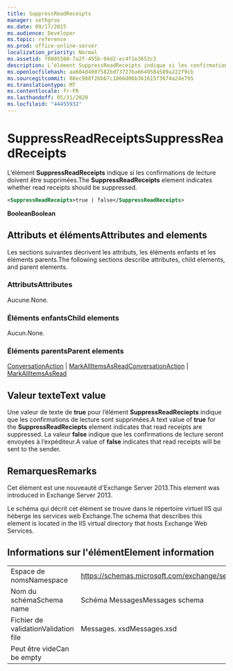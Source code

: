```yaml
---
title: SuppressReadReceipts
manager: sethgros
ms.date: 09/17/2015
ms.audience: Developer
ms.topic: reference
ms.prod: office-online-server
localization_priority: Normal
ms.assetid: f0805560-7a2f-455b-94d2-ec4f1e3652c3
description: L’élément SuppressReadReceipts indique si les confirmations de lecture doivent être supprimées.
ms.openlocfilehash: aa604d4907582bd73727ba664958a589a222f9cb
ms.sourcegitcommit: 88ec988f2bb67c1866d06b361615f3674a24e795
ms.translationtype: MT
ms.contentlocale: fr-FR
ms.lasthandoff: 05/31/2020
ms.locfileid: "44455932"
---
```

# <a name="suppressreadreceipts"></a><span data-ttu-id="ffbe4-103">SuppressReadReceipts</span><span class="sxs-lookup"><span data-stu-id="ffbe4-103">SuppressReadReceipts</span></span>

<span data-ttu-id="ffbe4-104">L’élément **SuppressReadReceipts** indique si les confirmations de lecture doivent être supprimées.</span><span class="sxs-lookup"><span data-stu-id="ffbe4-104">The **SuppressReadReceipts** element indicates whether read receipts should be suppressed.</span></span> 
  
```XML
<SuppressReadReceipts>true | false</SuppressReadReceipts>
```

 <span data-ttu-id="ffbe4-105">**Boolean**</span><span class="sxs-lookup"><span data-stu-id="ffbe4-105">**Boolean**</span></span>
## <a name="attributes-and-elements"></a><span data-ttu-id="ffbe4-106">Attributs et éléments</span><span class="sxs-lookup"><span data-stu-id="ffbe4-106">Attributes and elements</span></span>

<span data-ttu-id="ffbe4-107">Les sections suivantes décrivent les attributs, les éléments enfants et les éléments parents.</span><span class="sxs-lookup"><span data-stu-id="ffbe4-107">The following sections describe attributes, child elements, and parent elements.</span></span>
  
### <a name="attributes"></a><span data-ttu-id="ffbe4-108">Attributs</span><span class="sxs-lookup"><span data-stu-id="ffbe4-108">Attributes</span></span>

<span data-ttu-id="ffbe4-109">Aucune.</span><span class="sxs-lookup"><span data-stu-id="ffbe4-109">None.</span></span>
  
### <a name="child-elements"></a><span data-ttu-id="ffbe4-110">Éléments enfants</span><span class="sxs-lookup"><span data-stu-id="ffbe4-110">Child elements</span></span>

<span data-ttu-id="ffbe4-111">Aucun.</span><span class="sxs-lookup"><span data-stu-id="ffbe4-111">None.</span></span>
  
### <a name="parent-elements"></a><span data-ttu-id="ffbe4-112">Éléments parents</span><span class="sxs-lookup"><span data-stu-id="ffbe4-112">Parent elements</span></span>

<span data-ttu-id="ffbe4-113">[ConversationAction](conversationaction.md)  |  [MarkAllItemsAsRead](markallitemsasread.md)</span><span class="sxs-lookup"><span data-stu-id="ffbe4-113">[ConversationAction](conversationaction.md) | [MarkAllItemsAsRead](markallitemsasread.md)</span></span>
  
## <a name="text-value"></a><span data-ttu-id="ffbe4-114">Valeur texte</span><span class="sxs-lookup"><span data-stu-id="ffbe4-114">Text value</span></span>

<span data-ttu-id="ffbe4-115">Une valeur de texte de **true** pour l’élément **SuppressReadReciepts** indique que les confirmations de lecture sont supprimées.</span><span class="sxs-lookup"><span data-stu-id="ffbe4-115">A text value of **true** for the **SuppressReadReciepts** element indicates that read receipts are suppressed.</span></span> <span data-ttu-id="ffbe4-116">La valeur **false** indique que les confirmations de lecture seront envoyées à l’expéditeur.</span><span class="sxs-lookup"><span data-stu-id="ffbe4-116">A value of **false** indicates that read receipts will be sent to the sender.</span></span> 
  
## <a name="remarks"></a><span data-ttu-id="ffbe4-117">Remarques</span><span class="sxs-lookup"><span data-stu-id="ffbe4-117">Remarks</span></span>

<span data-ttu-id="ffbe4-118">Cet élément est une nouveauté d'Exchange Server 2013.</span><span class="sxs-lookup"><span data-stu-id="ffbe4-118">This element was introduced in Exchange Server 2013.</span></span>
  
<span data-ttu-id="ffbe4-119">Le schéma qui décrit cet élément se trouve dans le répertoire virtuel IIS qui héberge les services web Exchange.</span><span class="sxs-lookup"><span data-stu-id="ffbe4-119">The schema that describes this element is located in the IIS virtual directory that hosts Exchange Web Services.</span></span>
  
## <a name="element-information"></a><span data-ttu-id="ffbe4-120">Informations sur l'élément</span><span class="sxs-lookup"><span data-stu-id="ffbe4-120">Element information</span></span>

|||
|:-----|:-----|
|<span data-ttu-id="ffbe4-121">Espace de noms</span><span class="sxs-lookup"><span data-stu-id="ffbe4-121">Namespace</span></span>  <br/> |https://schemas.microsoft.com/exchange/services/2006/messages  <br/> |
|<span data-ttu-id="ffbe4-122">Nom du schéma</span><span class="sxs-lookup"><span data-stu-id="ffbe4-122">Schema name</span></span>  <br/> |<span data-ttu-id="ffbe4-123">Schéma Messages</span><span class="sxs-lookup"><span data-stu-id="ffbe4-123">Messages schema</span></span>  <br/> |
|<span data-ttu-id="ffbe4-124">Fichier de validation</span><span class="sxs-lookup"><span data-stu-id="ffbe4-124">Validation file</span></span>  <br/> |<span data-ttu-id="ffbe4-125">Messages. xsd</span><span class="sxs-lookup"><span data-stu-id="ffbe4-125">Messages.xsd</span></span>  <br/> |
|<span data-ttu-id="ffbe4-126">Peut être vide</span><span class="sxs-lookup"><span data-stu-id="ffbe4-126">Can be empty</span></span>  <br/> ||
   

